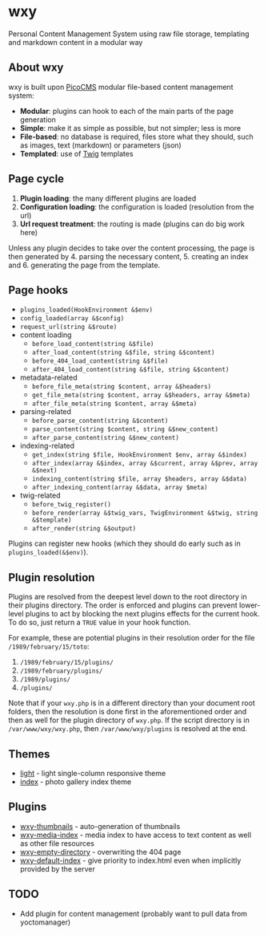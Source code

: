 # wxy
Personal Content Management System using raw file storage, templating and markdown content in a modular way

## About wxy
wxy is built upon [PicoCMS](http://picocms.org) modular file-based content management system:

* **Modular**: plugins can hook to each of the main parts of the page generation
* **Simple**: make it as simple as possible, but not simpler; less is more
* **File-based**: no database is required, files store what they should, such as images, text (markdown) or parameters (json)
* **Templated**: use of [Twig](http://twig.sensiolabs.org/) templates

## Page cycle

1. **Plugin loading**: the many different plugins are loaded
2. **Configuration loading**: the configuration is loaded (resolution from the url)
3. **Url request treatment**: the routing is made (plugins can do big work here)

Unless any plugin decides to take over the content processing, the page is then
generated by 4. parsing the necessary content, 5. creating an index and 6. generating the page from the template.

## Page hooks
* `plugins_loaded(HookEnvironment &$env)`
* `config_loaded(array &$config)`
* `request_url(string &$route)`
* content loading
  * `before_load_content(string &$file)`
  * `after_load_content(string &$file, string &$content)`
  * `before_404_load_content(string &$file)`
  * `after_404_load_content(string &$file, string &$content)`
* metadata-related
  * `before_file_meta(string $content, array &$headers)`
  * `get_file_meta(string $content, array &$headers, array &$meta)`
  * `after_file_meta(string $content, array &$meta)`
* parsing-related
  * `before_parse_content(string &$content)`
  * `parse_content(string $content, string &$new_content)`
  * `after_parse_content(string &$new_content)`
* indexing-related
  * `get_index(string $file, HookEnvironment $env, array &$index)`
  * `after_index(array &$index, array &$current, array &$prev, array &$next)`
  * `indexing_content(string $file, array $headers, array &$data)`
  * `after_indexing_content(array &$data, array $meta)`
* twig-related
  * `before_twig_register()`
  * `before_render(array &$twig_vars, TwigEnvironment &$twig, string &$template)`
  * `after_render(string &$output)`

Plugins can register new hooks (which they should do early such as in `plugins_loaded(&$env)`).

## Plugin resolution

Plugins are resolved from the deepest level down to the root directory in their plugins directory.
The order is enforced and plugins can prevent lower-level plugins to act by blocking the next plugins
effects for the current hook. To do so, just return a `TRUE` value in your hook function.

For example, these are potential plugins in their resolution order for the file `/1989/february/15/toto`:

1. `/1989/february/15/plugins/`
2. `/1989/february/plugins/`
3. `/1989/plugins/`
4. `/plugins/`

Note that if your `wxy.php` is in a different directory than your document root folders, then
the resolution is done first in the aforementioned order and then as well for the plugin directory
of `wxy.php`. If the script directory is in `/var/www/wxy/wxy.php`, then `/var/www/wxy/plugins`
is resolved at the end.

## Themes

* [light](https://github.com/xionluhnis/wxy-light-theme) - light single-column responsive theme
* [index](https://github.com/xionluhnis/wxy-index-theme) - photo gallery index theme

## Plugins

* [wxy-thumbnails](https://github.com/xionluhnis/wxy-thumbnails) - auto-generation of thumbnails
* [wxy-media-index](https://github.com/xionluhnis/wxy-media-index) - media index to have access to text content as well as other file resources
* [wxy-empty-directory](https://github.com/xionluhnis/wxy-empty-directory) - overwriting the 404 page
* [wxy-default-index](https://github.com/xionluhnis/wxy-default-index) - give priority to index.html even when implicitly provided by the server

## TODO

* Add plugin for content management (probably want to pull data from yoctomanager)


